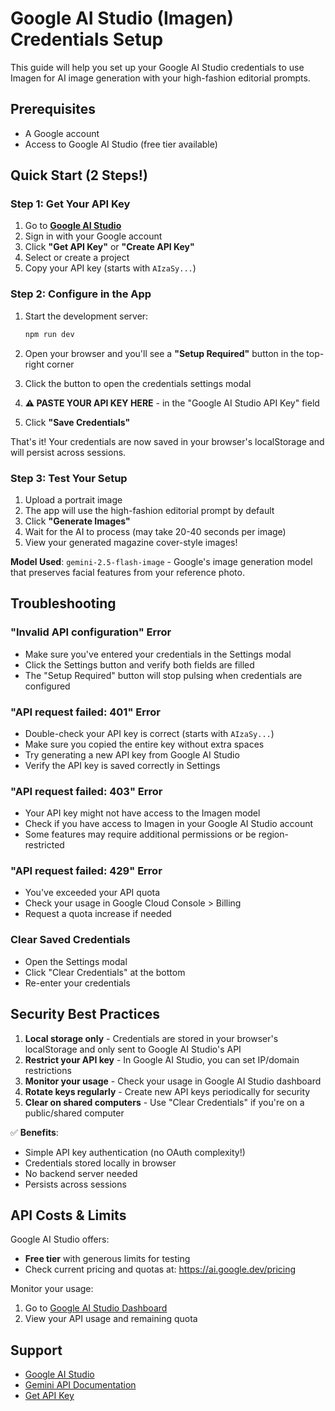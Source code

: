 # Google AI Studio (Imagen) Credentials Setup

This guide will help you set up your Google AI Studio credentials to use Imagen for AI image generation with your high-fashion editorial prompts.

## Prerequisites

- A Google account
- Access to Google AI Studio (free tier available)

## Quick Start (2 Steps!)

### Step 1: Get Your API Key

1. Go to **[Google AI Studio](https://aistudio.google.com/app/apikey)**
2. Sign in with your Google account
3. Click **"Get API Key"** or **"Create API Key"**
4. Select or create a project
5. Copy your API key (starts with `AIzaSy...`)

### Step 2: Configure in the App

1. Start the development server:
   ```bash
   npm run dev
   ```

2. Open your browser and you'll see a **"Setup Required"** button in the top-right corner

3. Click the button to open the credentials settings modal

4. **⚠️ PASTE YOUR API KEY HERE** - in the "Google AI Studio API Key" field

5. Click **"Save Credentials"**

That's it! Your credentials are now saved in your browser's localStorage and will persist across sessions.

### Step 3: Test Your Setup

1. Upload a portrait image
2. The app will use the high-fashion editorial prompt by default
3. Click **"Generate Images"**
4. Wait for the AI to process (may take 20-40 seconds per image)
5. View your generated magazine cover-style images!

**Model Used**: `gemini-2.5-flash-image` - Google's image generation model that preserves facial features from your reference photo.

## Troubleshooting

### "Invalid API configuration" Error
- Make sure you've entered your credentials in the Settings modal
- Click the Settings button and verify both fields are filled
- The "Setup Required" button will stop pulsing when credentials are configured

### "API request failed: 401" Error
- Double-check your API key is correct (starts with `AIzaSy...`)
- Make sure you copied the entire key without extra spaces
- Try generating a new API key from Google AI Studio
- Verify the API key is saved correctly in Settings

### "API request failed: 403" Error
- Your API key might not have access to the Imagen model
- Check if you have access to Imagen in your Google AI Studio account
- Some features may require additional permissions or be region-restricted

### "API request failed: 429" Error
- You've exceeded your API quota
- Check your usage in Google Cloud Console > Billing
- Request a quota increase if needed

### Clear Saved Credentials
- Open the Settings modal
- Click "Clear Credentials" at the bottom
- Re-enter your credentials

## Security Best Practices

1. **Local storage only** - Credentials are stored in your browser's localStorage and only sent to Google AI Studio's API
2. **Restrict your API key** - In Google AI Studio, you can set IP/domain restrictions
3. **Monitor your usage** - Check your usage in Google AI Studio dashboard
4. **Rotate keys regularly** - Create new API keys periodically for security
5. **Clear on shared computers** - Use "Clear Credentials" if you're on a public/shared computer

✅ **Benefits**: 
- Simple API key authentication (no OAuth complexity!)
- Credentials stored locally in browser
- No backend server needed
- Persists across sessions

## API Costs & Limits

Google AI Studio offers:
- **Free tier** with generous limits for testing
- Check current pricing and quotas at: https://ai.google.dev/pricing

Monitor your usage:
1. Go to [Google AI Studio Dashboard](https://aistudio.google.com)
2. View your API usage and remaining quota

## Support

- [Google AI Studio](https://aistudio.google.com)
- [Gemini API Documentation](https://ai.google.dev/docs)
- [Get API Key](https://aistudio.google.com/app/apikey)

